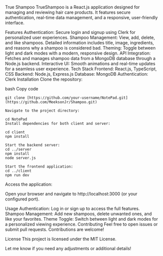 True Shampoo
TrueShampoo is a React.js application designed for managing and reviewing hair care products. It features secure authentication, real-time data management, and a responsive, user-friendly interface.

Features
Authentication: Secure login and signup using Clerk for personalized user experiences.
Shampoo Management: View, add, delete, and like shampoos. Detailed information includes title, image, ingredients, and reasons why a shampoo is considered bad.
Theming: Toggle between light and dark modes with a modern, responsive design.
API Integration: Fetches and manages shampoo data from a MongoDB database through a Node.js backend.
Interactive UI: Smooth animations and real-time updates for a seamless user experience.
Tech Stack
Frontend: React.js, TypeScript, CSS
Backend: Node.js, Express.js
Database: MongoDB
Authentication: Clerk
Installation
Clone the repository:

bash
Copy code
```
git clone [https://github.com/your-username/NotePad.git](https://github.com/MeeksonJr/Shampoo.git)

Navigate to the project directory:

cd NotePad
Install dependencies for both client and server:

cd client
npm install

Start the backend server:
cd ../server
npm install
node server.js

Start the frontend application:
cd ../client
npm run dev
```
Access the application:

Open your browser and navigate to http://localhost:3000 (or your configured port).

Usage
Authentication: Log in or sign up to access the full features.
Shampoo Management: Add new shampoos, delete unwanted ones, and like your favorites.
Theme Toggle: Switch between light and dark modes for a personalized viewing experience.
Contributing
Feel free to open issues or submit pull requests. Contributions are welcome!

License
This project is licensed under the MIT License.

Let me know if you need any adjustments or additional details!







